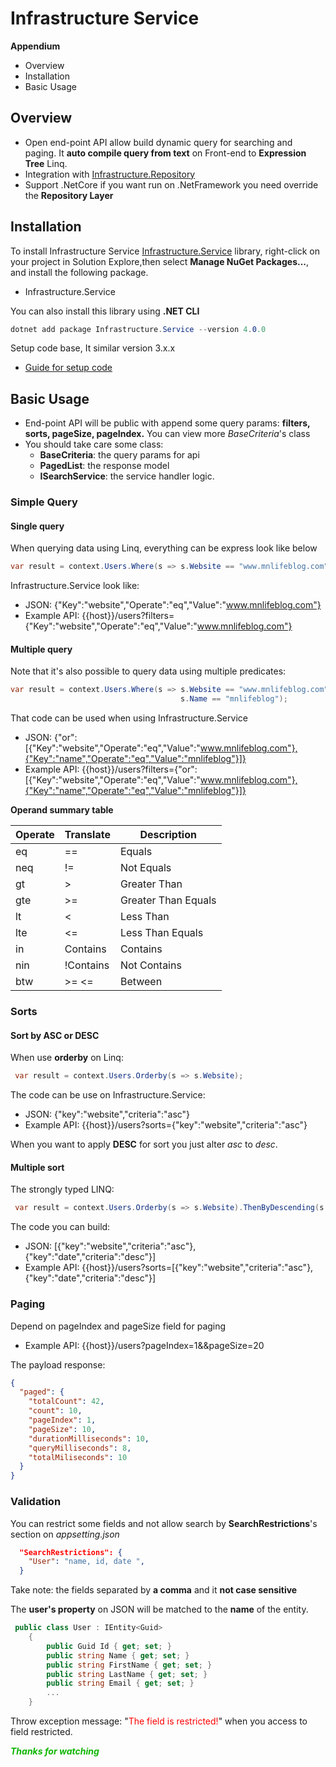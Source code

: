 # Infrastructure Service

**Appendium**

- Overview
- Installation
- Basic Usage

## Overview

- Open end-point API allow build dynamic query for searching and paging. It **auto compile query from text** on Front-end to **Expression Tree** Linq.
- Integration with [Infrastructure.Repository](https://www.nuget.org/packages/Infrastructure.Repository!)
- Support .NetCore if you want run on .NetFramework you need override the **Repository Layer**

## Installation

To install Infrastructure Service [Infrastructure.Service](https://www.nuget.org/packages/Infrastructure.Service!) library, right-click on your project in Solution Explore,then select **Manage NuGet Packages...**, and install the following package.

- Infrastructure.Service

You can also install this library using **.NET CLI**

```cs
dotnet add package Infrastructure.Service --version 4.0.0
```

Setup code base, It similar version 3.x.x

- [Guide for setup code](<!https://www.mnlifeblog.com/posts/Dynamic-Search-(continue)-post23.html>)

## Basic Usage

- End-point API will be public with append some query params: **filters, sorts, pageSize, pageIndex.** You can view more _BaseCriteria_'s class
- You should take care some class:
  - **BaseCriteria**: the query params for api
  - **PagedList**: the response model
  - **ISearchService**: the service handler logic.

### Simple Query

#### Single query

When querying data using Linq, everything can be express look like below

```cs
var result = context.Users.Where(s => s.Website == "www.mnlifeblog.com");
```

Infrastructure.Service look like:

- JSON: {"Key":"website","Operate":"eq","Value":"www.mnlifeblog.com"}
- Example API: {{host}}/users?filters={"Key":"website","Operate":"eq","Value":"www.mnlifeblog.com"}

#### Multiple query

Note that it's also possible to query data using multiple predicates:

```cs
var result = context.Users.Where(s => s.Website == "www.mnlifeblog.com" ||
                                      s.Name == "mnlifeblog");

```

That code can be used when using Infrastructure.Service

- JSON: {"or":[{"Key":"website","Operate":"eq","Value":"www.mnlifeblog.com"},{"Key":"name","Operate":"eq","Value":"mnlifeblog"}]}
- Example API: {{host}}/users?filters={"or":[{"Key":"website","Operate":"eq","Value":"www.mnlifeblog.com"},{"Key":"name","Operate":"eq","Value":"mnlifeblog"}]}

**Operand summary table**

| Operate | Translate | Description         |
| ------- | --------- | ------------------- |
| eq      | ==        | Equals              |
| neq     | !=        | Not Equals          |
| gt      | >         | Greater Than        |
| gte     | >=        | Greater Than Equals |
| lt      | <         | Less Than           |
| lte     | <=        | Less Than Equals    |
| in      | Contains  | Contains            |
| nin     | !Contains | Not Contains        |
| btw     | >= <=     | Between             |

### Sorts

#### Sort by ASC or DESC

When use **orderby** on Linq:

```cs
 var result = context.Users.Orderby(s => s.Website);
```

The code can be use on Infrastructure.Service:

- JSON: {"key":"website","criteria":"asc"}
- Example API: {{host}}/users?sorts={"key":"website","criteria":"asc"}

When you want to apply **DESC** for sort you just alter _asc_ to _desc_.

#### Multiple sort

The strongly typed LINQ:

```cs
 var result = context.Users.Orderby(s => s.Website).ThenByDescending(s => s.Date);
```

The code you can build:

- JSON: [{"key":"website","criteria":"asc"},{"key":"date","criteria":"desc"}]
- Example API: {{host}}/users?sorts=[{"key":"website","criteria":"asc"},{"key":"date","criteria":"desc"}]

### Paging

Depend on pageIndex and pageSize field for paging

- Example API: {{host}}/users?pageIndex=1&&pageSize=20

The payload response:

```json
{
  "paged": {
    "totalCount": 42,
    "count": 10,
    "pageIndex": 1,
    "pageSize": 10,
    "durationMilliseconds": 10,
    "queryMilliseconds": 8,
    "totalMiliseconds": 10
  }
}
```

### Validation

You can restrict some fields and not allow search by **SearchRestrictions**'s section on _appsetting.json_

```json
  "SearchRestrictions": {
    "User": "name, id, date ",
  }
```

Take note: the fields separated by **a comma** and it **not case sensitive**

The **user's property** on JSON will be matched to the **name** of the entity.

```cs
 public class User : IEntity<Guid>
    {
        public Guid Id { get; set; }
        public string Name { get; set; }
        public string FirstName { get; set; }
        public string LastName { get; set; }
        public string Email { get; set; }
        ...
    }
```

Throw exception message: "<font color=red>The field is restricted!</font>" when you access to field restricted.

**<font color=#0fb503>_Thanks for watching_</font>**
